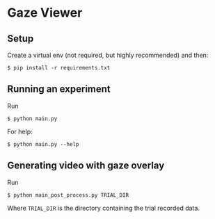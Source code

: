 # Gaze Viewer

## Setup

Create a virtual env (not required, but highly recommended) and then:

    $ pip install -r requirements.txt

## Running an experiment

Run

    $ python main.py

For help:

    $ python main.py --help

## Generating video with gaze overlay

Run

    $ python main_post_process.py TRIAL_DIR

Where `TRIAL_DIR` is the directory containing the trial recorded data.
